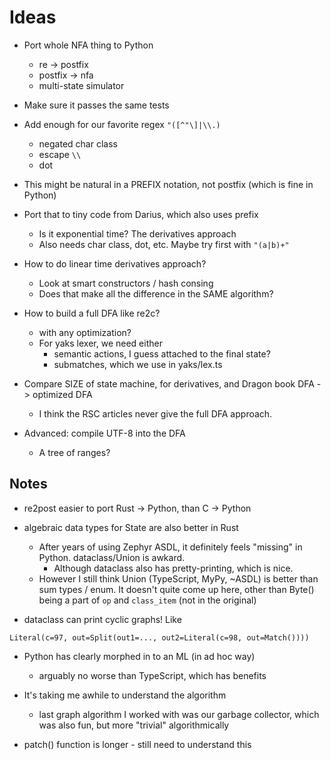 Ideas
=====

- Port whole NFA thing to Python
  - re -> postfix
  - postfix -> nfa
  - multi-state simulator
- Make sure it passes the same tests

- Add enough for our favorite regex `"([^"\]|\\.)`
  - negated char class
  - escape `\\`
  - dot

- This might be natural in a PREFIX notation, not postfix (which is fine in
  Python)

- Port that to tiny code from Darius, which also uses prefix
  - Is it exponential time?  The derivatives approach
  - Also needs char class, dot, etc.  Maybe try first with `"(a|b)+"`

- How to do linear time derivatives approach?
  - Look at smart constructors / hash consing
  - Does that make all the difference in the SAME algorithm?

- How to build a full DFA like re2c?
  - with any optimization?
  - For yaks lexer, we need either
    - semantic actions, I guess attached to the final state?
    - submatches, which we use in yaks/lex.ts

- Compare SIZE of state machine, for derivatives, and Dragon book DFA ->
  optimized DFA
  - I think the RSC articles never give the full DFA approach.

- Advanced: compile UTF-8 into the DFA
  - A tree of ranges?




Notes
-----


- re2post easier to port Rust -> Python, than C -> Python
- algebraic data types for State are also better in Rust
  - After years of using Zephyr ASDL, it definitely feels "missing" in Python.
    dataclass/Union is awkard.
    - Although dataclass also has pretty-printing, which is nice.
  - However I still think Union (TypeScript, MyPy, ~ASDL) is better than sum
    types / enum.  It doesn't quite come up here, other than Byte() being a
    part of `op` and `class_item` (not in the original)

- dataclass can print cyclic graphs!  Like

```
Literal(c=97, out=Split(out1=..., out2=Literal(c=98, out=Match())))
```

- Python has clearly morphed in to an ML (in ad hoc way)
  - arguably no worse than TypeScript, which has benefits

- It's taking me awhile to understand the algorithm
  - last graph algorithm I worked with was our garbage collector, which was
    also fun, but more "trivial" algorithmically

- patch() function is longer - still need to understand this




